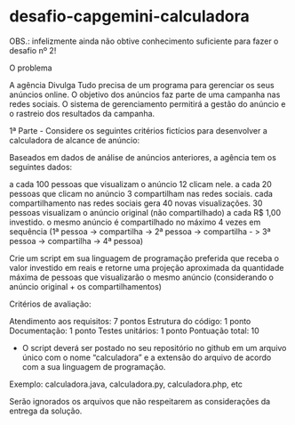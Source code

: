 # desafio-capgemini-calculadora
OBS.: infelizmente ainda não obtive conhecimento suficiente para fazer o desafio nº 2!


O problema

A agência Divulga Tudo precisa de um programa para gerenciar os seus anúncios online. O objetivo dos anúncios faz parte de uma campanha nas redes sociais. O sistema de gerenciamento permitirá a gestão do anúncio e o rastreio dos resultados da campanha.

1ª Parte - Considere os seguintes critérios fictícios para desenvolver a calculadora de alcance de anúncio:

Baseados em dados de análise de anúncios anteriores, a agência tem os seguintes dados:

a cada 100 pessoas que visualizam o anúncio 12 clicam nele.
a cada 20 pessoas que clicam no anúncio 3 compartilham nas redes sociais.
cada compartilhamento nas redes sociais gera 40 novas visualizações.
30 pessoas visualizam o anúncio original (não compartilhado) a cada R$ 1,00 investido.
o mesmo anúncio é compartilhado no máximo 4 vezes em sequência
(1ª pessoa -> compartilha -> 2ª pessoa -> compartilha - > 3ª pessoa -> compartilha -> 4ª pessoa)

Crie um script em sua linguagem de programação preferida que receba o valor investido em reais e retorne uma projeção aproximada da quantidade máxima de pessoas que visualizarão o mesmo anúncio (considerando o anúncio original + os compartilhamentos)

Critérios de avaliação:

Atendimento aos requisitos: 7 pontos
Estrutura do código: 1 ponto
Documentação: 1 ponto
Testes unitários: 1 ponto
Pontuação total: 10 

* O script deverá ser postado no seu repositório no github em um arquivo único com o nome “calculadora” e a extensão do arquivo de acordo com a sua linguagem de programação.

Exemplo: calculadora.java, calculadora.py, calculadora.php, etc

Serão ignorados os arquivos que não respeitarem as considerações da entrega da solução.



